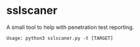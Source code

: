 # sslscaner

A small tool to help with penetration test reporting.

```
Usage: python3 sslscaner.py -t [TARGET]
```
